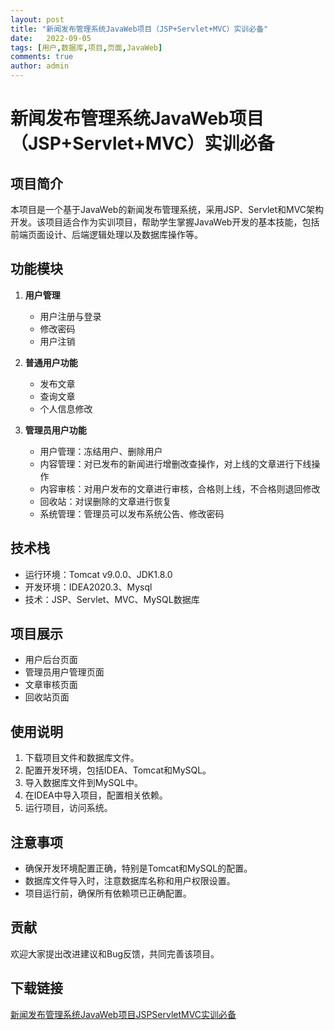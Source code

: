 ```yaml
---
layout: post
title: "新闻发布管理系统JavaWeb项目（JSP+Servlet+MVC）实训必备"
date:   2022-09-05
tags: [用户,数据库,项目,页面,JavaWeb]
comments: true
author: admin
---
```

# 新闻发布管理系统JavaWeb项目（JSP+Servlet+MVC）实训必备

## 项目简介
本项目是一个基于JavaWeb的新闻发布管理系统，采用JSP、Servlet和MVC架构开发。该项目适合作为实训项目，帮助学生掌握JavaWeb开发的基本技能，包括前端页面设计、后端逻辑处理以及数据库操作等。

## 功能模块
1. **用户管理**
   - 用户注册与登录
   - 修改密码
   - 用户注销

2. **普通用户功能**
   - 发布文章
   - 查询文章
   - 个人信息修改

3. **管理员用户功能**
   - 用户管理：冻结用户、删除用户
   - 内容管理：对已发布的新闻进行增删改查操作，对上线的文章进行下线操作
   - 内容审核：对用户发布的文章进行审核，合格则上线，不合格则退回修改
   - 回收站：对误删除的文章进行恢复
   - 系统管理：管理员可以发布系统公告、修改密码

## 技术栈
- 运行环境：Tomcat v9.0.0、JDK1.8.0
- 开发环境：IDEA2020.3、Mysql
- 技术：JSP、Servlet、MVC、MySQL数据库

## 项目展示
- 用户后台页面
- 管理员用户管理页面
- 文章审核页面
- 回收站页面

## 使用说明
1. 下载项目文件和数据库文件。
2. 配置开发环境，包括IDEA、Tomcat和MySQL。
3. 导入数据库文件到MySQL中。
4. 在IDEA中导入项目，配置相关依赖。
5. 运行项目，访问系统。

## 注意事项
- 确保开发环境配置正确，特别是Tomcat和MySQL的配置。
- 数据库文件导入时，注意数据库名称和用户权限设置。
- 项目运行前，确保所有依赖项已正确配置。

## 贡献
欢迎大家提出改进建议和Bug反馈，共同完善该项目。

## 下载链接

[新闻发布管理系统JavaWeb项目JSPServletMVC实训必备](https://pan.quark.cn/s/e3ce2aa3014e)